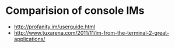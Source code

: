 # Comparision of console IMs
* http://profanity.im/userguide.html
* http://www.tuxarena.com/2011/11/im-from-the-terminal-2-great-applications/

